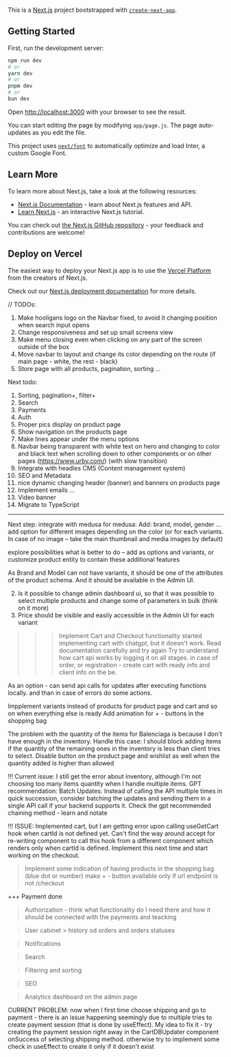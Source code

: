 This is a [Next.js](https://nextjs.org/) project bootstrapped with [`create-next-app`](https://github.com/vercel/next.js/tree/canary/packages/create-next-app).

## Getting Started

First, run the development server:

```bash
npm run dev
# or
yarn dev
# or
pnpm dev
# or
bun dev
```

Open [http://localhost:3000](http://localhost:3000) with your browser to see the result.

You can start editing the page by modifying `app/page.js`. The page auto-updates as you edit the file.

This project uses [`next/font`](https://nextjs.org/docs/basic-features/font-optimization) to automatically optimize and load Inter, a custom Google Font.

## Learn More

To learn more about Next.js, take a look at the following resources:

- [Next.js Documentation](https://nextjs.org/docs) - learn about Next.js features and API.
- [Learn Next.js](https://nextjs.org/learn) - an interactive Next.js tutorial.

You can check out [the Next.js GitHub repository](https://github.com/vercel/next.js/) - your feedback and contributions are welcome!

## Deploy on Vercel

The easiest way to deploy your Next.js app is to use the [Vercel Platform](https://vercel.com/new?utm_medium=default-template&filter=next.js&utm_source=create-next-app&utm_campaign=create-next-app-readme) from the creators of Next.js.

Check out our [Next.js deployment documentation](https://nextjs.org/docs/deployment) for more details.

// TODOs:

1. Make hooligans logo on the Navbar fixed, to avoid it changing position when search input opens
2. Change responsiveness and set up small screens view
3. Make menu closing even when clicking on any part of the screen outside of the box
4. Move navbar to layout and change its color depending on the route (if main page - white, the rest - black)
5. Store page with all products, pagination, sorting ...

Next todo:

1. Sorting, pagination+, filter+
2. Search
3. Payments
4. Auth
5. Proper pics display on product page
6. Show navigation on the products page
7. Make lines appear under the menu options
8. Navbar being transparent with white text on hero and changing to color and black text when scrolling down to other components or on other pages (https://www.urby.com/) (with slow transition)
9. Integrate with headles CMS (Content management system)
10. SEO and Metadata
11. nice dynamic changing header (banner) and banners on products page
12. Implement emails ...
13. Video banner
14. Migrate to TypeScript

---

Next step: integrate with medusa
for medusa:
Add:
brand, model, gender …
add option for different images depending on the color (or for each variants. In case of no image – take the main thumbnail and media images by default)

explore possibilities what is better to do – add as options and variants, or customize product entity to contain these additional features

As Brand and Model can not have variants, it should be one of the attributes of the product schema. And it should be available in the Admin UI.

2. Is it possible to change admin dashboard ui, so that it was possible to select multiple products and change some of parameters in bulk (think on it more)
3. Price should be visible and easily accessible in the Admin UI for each variant

> > > Implement Cart and Checkout functionality
> > > started implementing cart with chatgpt, but it doesn't work. Read documentation carefully and try again
> > > Try to understand how cart api works by logging it on all stages.
> > > in case of order, or registration - create cart with ready info and client info on the be.

As an option - can send api calls for updates after executing functions locally. and than in case of errors do some actions.

Impplement variants instead of products for product page and cart and so on when everything else is ready
Add animation for + - buttons in the shopping bag

The problem with the quantity of the items for Balenciaga is because I don't have enough in the inventory. Handle this case: I should block adding items if the quantity of the remaining ones in the inventory is less than client tries to select.
Disable button on the product page and wishlist as well when the quantity added is higher than allowed

!!! Current issue: I still get the error about inventory, although I'm not choosing too many items quantity when I handle multiple items.
GPT recommendation:
Batch Updates: Instead of calling the API multiple times in quick succession, consider batching the updates and sending them in a single API call if your backend supports it.
Check the gpt recommended chaining method - learn and notate

!!! ISSUE: Implemented cart, but I am getting error upon calling useGetCart hook when cartId is not defined yet. Can't find the way around accept for re-writing component to call this hook from a different component which renders only when cartId is defined. Implement this next time and start working on the checkout.

> Implement some indication of having products in the shopping bag (blue dot or number)
> make + - button available only if url endpoint is not /checkout

+++ Payment done

> Authorization - think what functionality do I need there and how it should be connected with the payments and teacking

> User cabinet > history od orders and orders statuses

> Notifications

> Search

> Filtering and sorting

> SEO

> Analytics dashboard on the admin page

CURRENT PROBLEM: now when I first time choose shipping and go to payment - there is an issue happening seemingly due to multiple tries to create payment session (that is done by useEffect). My idea to fix it - try creating the payment session right away in the CartDBUpdater component onSuccess of selecting shipping method. otherwise try to implement some check in useEffect to create it only if it doesn't exist
